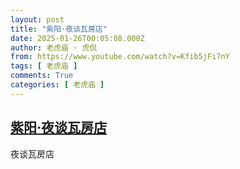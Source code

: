 ```yaml
---
layout: post
title: "紫阳·夜谈瓦房店"
date: 2025-01-26T00:05:08.000Z
author: 老虎庙 · 虎侃
from: https://www.youtube.com/watch?v=Kfib5jFi7nY
tags: [ 老虎庙 ]
comments: True
categories: [ 老虎庙 ]
---
```

<!--1737849908000-->
[紫阳·夜谈瓦房店](https://www.youtube.com/watch?v=Kfib5jFi7nY)
------

<div>
夜谈瓦房店
</div>
